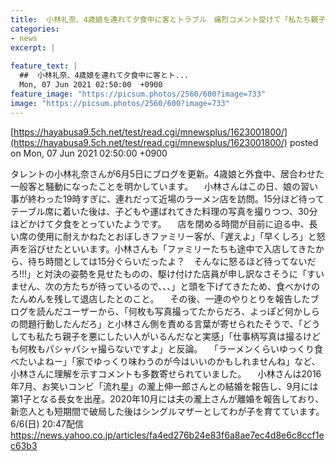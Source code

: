 ```yaml
---
title:  小林礼奈、4歳娘を連れて夕食中に客とトラブル　痛烈コメント受けて「私たち親子を悪にしたい人がいる」  
categories:
- news
excerpt: |
  
feature_text: |
  ##  小林礼奈、4歳娘を連れて夕食中に客とト...
  Mon, 07 Jun 2021 02:50:00  +0900
feature_image: "https://picsum.photos/2560/600?image=733"
image: "https://picsum.photos/2560/600?image=733"
---
```


[https://hayabusa9.5ch.net/test/read.cgi/mnewsplus/1623001800/](https://hayabusa9.5ch.net/test/read.cgi/mnewsplus/1623001800/)
posted on Mon, 07 Jun 2021 02:50:00  +0900

<!--more-->

タレントの小林礼奈さんが6月5日にブログを更新。4歳娘と外食中、居合わせた一般客と騒動になったことを明かしています。 　小林さんはこの日、娘の習い事が終わった19時すぎに、連れだって近場のラーメン店を訪問。15分ほど待ってテーブル席に着いた後は、子どもや運ばれてきた料理の写真を撮りつつ、30分ほどかけて夕食をとっていたようです。 　店を閉める時間が目前に迫る中、長い席の使用に耐えかねたとおぼしきファミリー客が、「遅えよ」「早くしろ」と怒声を浴びせたといいます。小林さんも「ファミリーたちも途中で入店してきたから、待ち時間としては15分ぐらいだったよ？　そんなに怒るほど待ってないだろ!!!」と対決の姿勢を見せたものの、駆け付けた店員が申し訳なさそうに「すいません、次の方たちが待っているので、、、」と頭を下げてきたため、食べかけのたんめんを残して退店したとのこと。 　その後、一連のやりとりを報告したブログを読んだユーザーから、「何枚も写真撮ってたからだろ、よっぽど何かしらの問題行動したんだろ」と小林さん側を責める言葉が寄せられたそうで、「どうしても私たち親子を悪にしたい人がいるんだなと実感」「仕事柄写真は撮るけども何枚もパシャパシャ撮らないですよ」と反論。 　「ラーメンくらいゆっくり食べたいよねー」「家でゆっくり味わうのが今はいいのかもしれませんね」など、小林さんに理解を示すコメントも多数寄せられていました。 　小林さんは2016年7月、お笑いコンビ「流れ星」の瀧上伸一郎さんとの結婚を報告し、9月には第1子となる長女を出産。2020年10月には夫の瀧上さんが離婚を報告しており、新恋人とも短期間で破局した後はシングルマザーとしてわが子を育てています。 6/6(日) 20:47配信 https://news.yahoo.co.jp/articles/fa4ed276b24e83f6a8ae7ec4d8e6c8ccf1ec63b3
